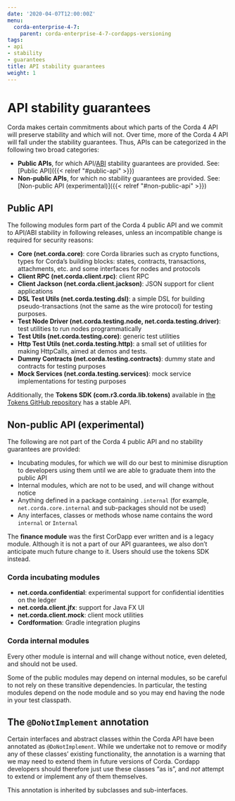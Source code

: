 ```yaml
---
date: '2020-04-07T12:00:00Z'
menu:
  corda-enterprise-4-7:
    parent: corda-enterprise-4-7-cordapps-versioning
tags:
- api
- stability
- guarantees
title: API stability guarantees
weight: 1
---
```



# API stability guarantees

Corda makes certain commitments about which parts of the Corda 4 API will preserve stability and which will not. Over time, more of the Corda 4 API will fall under the stability guarantees. Thus, APIs can be categorized in the following two broad categories:


* **Public APIs**, for which API/[ABI](https://en.wikipedia.org/wiki/Application_binary_interface) stability guarantees are provided. See: [Public API]({{< relref "#public-api" >}})
* **Non-public APIs**, for which no stability guarantees are provided. See: [Non-public API (experimental)]({{< relref "#non-public-api" >}})


## Public API

The following modules form part of the Corda 4 public API and we commit to API/ABI stability in following releases, unless an incompatible change is required for security reasons:


* **Core (net.corda.core)**: core Corda libraries such as crypto functions, types for Corda’s building blocks: states, contracts, transactions, attachments, etc. and some interfaces for nodes and protocols
* **Client RPC (net.corda.client.rpc)**: client RPC
* **Client Jackson (net.corda.client.jackson)**: JSON support for client applications
* **DSL Test Utils (net.corda.testing.dsl)**: a simple DSL for building pseudo-transactions (not the same as the wire protocol) for testing purposes.
* **Test Node Driver (net.corda.testing.node, net.corda.testing.driver)**: test utilities to run nodes programmatically
* **Test Utils (net.corda.testing.core)**: generic test utilities
* **Http Test Utils (net.corda.testing.http)**: a small set of utilities for making HttpCalls, aimed at demos and tests.
* **Dummy Contracts (net.corda.testing.contracts)**: dummy state and contracts for testing purposes
* **Mock Services (net.corda.testing.services)**: mock service implementations for testing purposes

Additionally, the **Tokens SDK (com.r3.corda.lib.tokens)** available in [the Tokens GitHub repository](https://github.com/corda/token-sdk)
has a stable API.

## Non-public API (experimental)

The following are not part of the Corda 4 public API and no stability guarantees are provided:

* Incubating modules, for which we will do our best to minimise disruption to developers using them until we are able to graduate them into the public API
* Internal modules, which are not to be used, and will change without notice
* Anything defined in a package containing `.internal` (for example, `net.corda.core.internal` and sub-packages should
not be used)
* Any interfaces, classes or methods whose name contains the word `internal` or `Internal`

The **finance module** was the first CorDapp ever written and is a legacy module. Although it is not a part of our API guarantees, we also
don’t anticipate much future change to it. Users should use the tokens SDK instead.


### Corda incubating modules


* **net.corda.confidential**: experimental support for confidential identities on the ledger
* **net.corda.client.jfx**: support for Java FX UI
* **net.corda.client.mock**: client mock utilities
* **Cordformation**: Gradle integration plugins


### Corda internal modules

Every other module is internal and will change without notice, even deleted, and should not be used.

Some of the public modules may depend on internal modules, so be careful to not rely on these transitive dependencies. In particular, the
testing modules depend on the node module and so you may end having the node in your test classpath.

## The `@DoNotImplement` annotation

Certain interfaces and abstract classes within the Corda API have been annotated
as `@DoNotImplement`. While we undertake not to remove or modify any of these classes’ existing
functionality, the annotation is a warning that we may need to extend them in future versions of Corda.
Cordapp developers should therefore just use these classes “as is”, and *not* attempt to extend or implement any of them themselves.

This annotation is inherited by subclasses and sub-interfaces.

